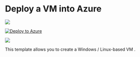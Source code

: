 # Deploy a VM into Azure

<a href="https://portal.azure.com/#create/Microsoft.Template/uri/https%3A%2F%2Fraw.githubusercontent.com%2dcs-cloud%2ARM-template%2master%2VMCreation2%2azuredeploy.json" target="_blank">
    <img src="http://azuredeploy.net/deploybutton.png"/>
</a>

[![Deploy to Azure](http://azuredeploy.net/deploybutton.png)](https://portal.azure.com/#create/Microsoft.Template/uri/https%3A%2F%2Fraw.githubusercontent.com%2FAzureCAT-GSI%2FSAP-HANA-ARM%2Fmaster%2Fazuredeploy.json)

<a href="http://armviz.io/#/?load=https%3A%2F%2Fraw.githubusercontent.com%2dcs-cloud%2ARM-template%2master%2VMCreation2%2azuredeploy.json" target="_blank">
    <img src="http://armviz.io/visualizebutton.png"/>
</a>

This template allows you to create a Windows / Linux-based VM </a>.
